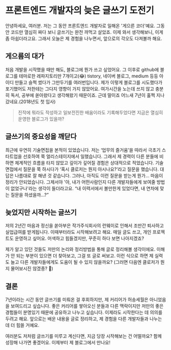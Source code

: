 # 프론트엔드 개발자의 늦은 글쓰기 도전기

안녕하세요, 여러분. 저는 그 동안 프론트엔드 개발자로 일해온 '게으른 코더'예요. 그동안 코드만 열심히 짜다 보니 글쓰기는 완전 까먹고 살았죠. 이제 와서 생각해보니, 이게 좀 아쉽더라고요. 그래서 오늘은 제 경험을 나누면서, 앞으로의 각오도 다져볼까 해요.

## 게으름의 대가

처음 개발을 시작했을 때만 해도, 블로그에 뭔가 쓰고 싶었어요. 그 이후로 github에 블로그를 테마로한 레파지토리만 7개이고(😂) tistory, 네이버 블로그, medium 등등 아이디 만들고 슬쩍 썼다가 그만두기를 여러번입니다. 제가 이렇게 블로그를 시도했다가 포기했어도 저한테는 그다지 영향이 가지 않았어요. 여가시간을 노는데 쓰지 않고 충분히 독서, 공부에 쏟아왔다고 생각해왔기 때문이죠. 근데 말이죠 어느새 7년이 훌쩍 지나갔네요.(2018년도 첫 입사)

> 진작에 뭐라도 작성하고 일보전진한 배움이라도 기록해두었다면 지금은 열심히 운영한 블로그가 있을까?

## 글쓰기의 중요성을 깨닫다

최근에 우연히 기술면접을 본적이 있었습니다. 저는 ‘업무의 즐거움’을 따라서 극초기 스타트업을 선호하여 쭉 얼리스테이지에서 일했습니다. 그래서 제 경력이 다른 분들에 비하면 체계적인 흐름을 타지 않았고 깊이가 깊어질 경험은 상대적으로 적었습니다. 기술면접에서 질문을 쭉 하시다가 ‘혹시 클로저는 뭔지 아시나요?’라고 질문을 했습니다. 대답은 나름대로 잘 해낸 것 같습니다. 그러나, 아직도 이런 질문을 받는게 뭔가… 마음이 정리가 안되었습니다. 그제서야 '아, 내가 어떤사람인지 다른 개발자들에게 보여줄 방법이 없었구나'라는 생각이 들더라고요. “내 이력서에서 볼만한게 있었다면, 내 연차에 맞는 질문을 하셨을까…?”

## 늦었지만 시작하는 글쓰기

저의 2년간 마음과 정신을 쏟아부은 작가주식회사의 런웨이로 인해서 조만간 퇴사하고 실업급여를 받게됩니다. 이때부터라도 시작해보려고 해요. 매일 글도 쓰고, 개인 프로젝트도 운영하고 싶어요. 어색하고 힘들겠지만, 꾸준히 하다 보면 나아지겠죠?

제가 알고 있던 것들도 저만의 논리와 정리방법을 통해 글로 정리해볼 생각이에요. 이해가 안 되는 부분이 있으면 더 찾아보고, 그걸 또 글로 써보고. 이런 식으로 하면 제 실력도 늘고 다른 개발자들에게도 도움이 될 수 있지 않을까요? (그러면 다음엔 클로저가 뭔지 물어보시진 않겠죵? 🤧)

## 결론

7년이라는 시간 동안 글쓰기를 미뤄온 걸 후회하지만, 제 커리어가 허송세월은 아니었음을 보여드리고 싶습니다. 좋은 커리어를 쌓아오신 분들과 다른 맥락이지만 저만의 좋은 경험들이 분명있기 때문에 공유하고 나누고 싶습니다. 이제라도 시작한다는 데 의의를 두려고 해요. 앞으로는 배운 내용을 글로 정리하고, 제 경험을 다른 개발자들과 나누는 데 더 힘쓸 거예요.

여러분도 저처럼 글쓰기를 미루고 계신다면, 지금 당장 시작해보는 건 어떨까요? 함께 성장해 나가면 좋겠어요. 이제부터 제 블로그에서 만나요!